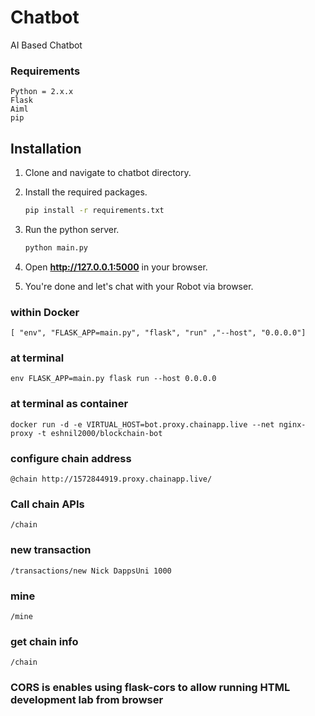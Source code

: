 # Chatbot
AI Based Chatbot

### Requirements
    Python = 2.x.x
    Flask
    Aiml
    pip

## Installation

1. Clone and navigate to chatbot directory.

2. Install the required packages.
    ```bash
    pip install -r requirements.txt
    ```

3. Run the python server.
    ```bash
    python main.py
    ```
4. Open **http://127.0.0.1:5000** in your browser.

5. You're done and let's chat with your Robot via browser.

### within Docker
```[ "env", "FLASK_APP=main.py", "flask", "run" ,"--host", "0.0.0.0"]```
### at terminal
```env FLASK_APP=main.py flask run --host 0.0.0.0```

### at terminal as container
```docker run -d -e VIRTUAL_HOST=bot.proxy.chainapp.live --net nginx-proxy -t eshnil2000/blockchain-bot```

### configure chain address
```
@chain http://1572844919.proxy.chainapp.live/
```

### Call chain APIs
```/chain```
### new transaction
```/transactions/new Nick DappsUni 1000```
### mine
```/mine```
### get chain info
```/chain```


### CORS is enables using flask-cors to allow running HTML development lab from browser
